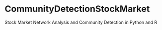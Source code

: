 # CommunityDetectionStockMarket
Stock Market Network Analysis and Community Detection in Python and R 

